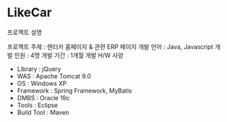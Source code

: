 # LikeCar
프로젝트 설명

프로젝트 주제 : 렌터카 홈페이지 & 관련 ERP 페이지
개발 언어 : Java, Javascript
개발 인원 : 4명
개발 기간 : 1개월
개발 H/W 사양
-	Library : jQuery
-	WAS : Apache Tomcat 9.0
-	OS : Windows XP
-	Framework : Spring Framework, MyBatis
-	DMBS : Oracle 19c
-	Tools : Eclipse
-	Build Tool : Maven
 
